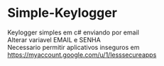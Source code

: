 # Simple-Keylogger
Keylogger simples em c# enviando por email<br>
Alterar variavel EMAIL e SENHA<br>
Necessario permitir aplicativos inseguros em https://myaccount.google.com/u/1/lesssecureapps
